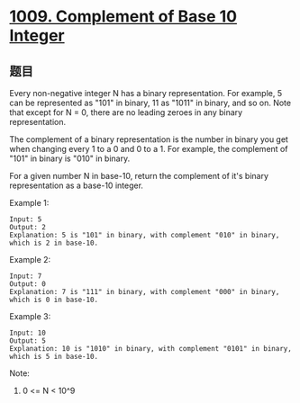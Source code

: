 # [1009. Complement of Base 10 Integer](https://leetcode.com/problems/complement-of-base-10-integer/)

## 题目
Every non-negative integer N has a binary representation.  For example, 5 can be represented as "101" in binary, 11 as "1011" in binary, and so on.  Note that except for N = 0, there are no leading zeroes in any binary representation.

The complement of a binary representation is the number in binary you get when changing every 1 to a 0 and 0 to a 1.  For example, the complement of "101" in binary is "010" in binary.

For a given number N in base-10, return the complement of it's binary representation as a base-10 integer.

 

Example 1:
```text
Input: 5
Output: 2
Explanation: 5 is "101" in binary, with complement "010" in binary, which is 2 in base-10.
```
Example 2:
```text
Input: 7
Output: 0
Explanation: 7 is "111" in binary, with complement "000" in binary, which is 0 in base-10.
```
Example 3:
```text
Input: 10
Output: 5
Explanation: 10 is "1010" in binary, with complement "0101" in binary, which is 5 in base-10.
```
 

Note:

1. 0 <= N < 10^9